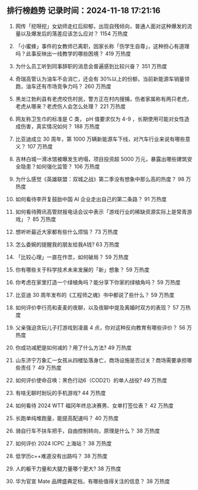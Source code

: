 
## 排行榜趋势 记录时间：2024-11-18 17:21:16
  
  1. 网传「挖呀挖」女幼师走红后抑郁，出现自残倾向，普通人面对这种爆发的流量以及爆发后的落差应该怎么应对？ 1154 万热度
    
  2. 「小蜜蜂」事件的女教师已离职，因家长称「伤学生自尊」，这种担心有道理吗？此事反映出一线教学的哪些困境？ 419 万热度
    
  3. 为什么员工听到同事辞职的消息会普遍感到比较兴奋？ 351 万热度
    
  4. 奇瑞高管认为油车不会消亡，还会有 30%以上的份额，当前新能源车销量领跑，油车还有市场竞争力吗？ 260 万热度
    
  5. 黑龙江勃利县有老虎咬伤村民，警方正在村内搜捕，伤者家属称有两只老虎，老虎从哪来？老虎伤人会怎么处理？ 221 万热度
    
  6. 网友称卫生巾的标准是 C 类， pH 值要求仅为 4-9 ，长期使用可能对女性造成伤害，真实情况如何？ 188 万热度
    
  7. 比亚迪成立 30 周年，第 1000 万辆新能源车下线，对汽车行业来说有哪些意义？ 107 万热度
    
  8. 吉林白城一滑冰馆被曝发生坍塌，项目投资超 5000 万元，暴露出哪些建筑安全隐患？如何强化监管？ 106 万热度
    
  9. 为什么感觉《英雄联盟：双城之战》第二季没有想象中那么高的热度？ 98 万热度
    
  10. 如何看待李开复鼓励中国 AI 企业走出自己的第二条路？ 91 万热度
    
  11. 如何看待腾讯高管财报电话会议中表示「游戏行业的稀缺资源实际上是常青游戏」？ 85 万热度
    
  12. 想听听最近大家都有些什么烦恼？ 73 万热度
    
  13. 怎么委婉的提醒我的朋友给我A钱? 63 万热度
    
  14. 「比较心理」一直在作祟，如何破局？ 59 万热度
    
  15. 你有哪些关于科学技术未来发展的「新」想象？ 59 万热度
    
  16. 你考虑在家里打造一个绿植角吗？能分享下你家的绿植角吗？ 59 万热度
    
  17. 比亚迪 30 周年发布的《工程师之魂》书中都说了些什么？ 59 万热度
    
  18. 如何评价李行亮和麦麦的夜聊，以及夜聊中提及离婚时双方的表现？ 57 万热度
    
  19. 父亲强迫贪玩儿子打游戏到凌晨 4 点，你对这种反向教育有哪些评价？ 56 万热度
    
  20. 你成功减肥是如何减的？用了什么方法? 49 万热度
    
  21. 山东济宁万象汇一女孩从四楼坠落身亡，商场设施是否过关？商场需要承担哪些责任？ 49 万热度
    
  22. 如何评价使命召唤：黑色行动6（COD21）的单人战役? 49 万热度
    
  23. 有啥无聊时耐玩的手机游戏? 44 万热度
    
  24. 如何看待 2024 WTT 福冈年终总决赛男、女单打签位表？ 42 万热度
    
  25. 长跑单纯堆跑量，能提高配速吗？ 40 万热度
    
  26. 骑自行车不扶车把手，自由控制转向，原理是什么？ 38 万热度
    
  27. 如何评价 2024 ICPC 上海站？ 38 万热度
    
  28. 低学历c++难道没有出路吗？ 38 万热度
    
  29. 人的躯干力量和大腿力量哪个更大? 38 万热度
    
  30. 华为官宣 Mate 品牌盛典定档，有哪些值得关注的信息？ 38 万热度
    